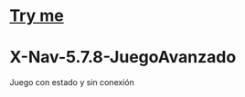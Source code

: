 # [Try me](https://mcarmonaa.github.io/X-Nav-5.7.8-JuegoAvanzado/)

# X-Nav-5.7.8-JuegoAvanzado
Juego con estado y sin conexión
